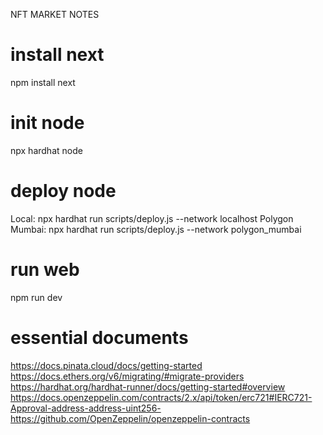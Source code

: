 NFT MARKET NOTES

# install next
npm install next

# init node
npx hardhat node 

# deploy node
Local: npx hardhat run scripts/deploy.js --network localhost
Polygon Mumbai: npx hardhat run scripts/deploy.js --network polygon_mumbai

# run web
npm run dev

# essential documents
https://docs.pinata.cloud/docs/getting-started
https://docs.ethers.org/v6/migrating/#migrate-providers
https://hardhat.org/hardhat-runner/docs/getting-started#overview
https://docs.openzeppelin.com/contracts/2.x/api/token/erc721#IERC721-Approval-address-address-uint256-
https://github.com/OpenZeppelin/openzeppelin-contracts

